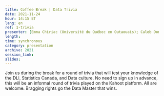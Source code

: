 ```yaml
---
title: Coffee Break | Data Trivia
date: 2021-11-24
hour: 14:15 ET
lang: en
ref: 1-trivia
presenter: [Emma Chiriac (Université du Québec en Outaouais); Caleb Domsy (Humber College)]
length:
time: synchronous
category: presentation
archive: 2021
session_link:
slides:
---
```

Join us during the break for a round of trivia that will test your knowledge of the DLI, Statistics Canada, and Data culture. No need to sign up in advance, this will be an informal round of trivia played on the Kahoot platform. All are welcome. Bragging rights go the Data Master that wins.
